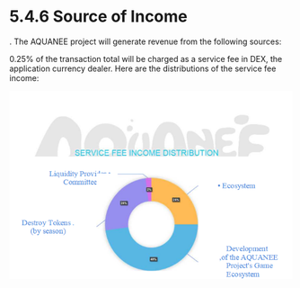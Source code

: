 # 5.4.6 Source of Income

. The AQUANEE project will generate revenue from the following sources:

0.25% of the transaction total will be charged as a service fee in DEX, the application currency dealer. Here are the distributions of the service fee income:

![alt Income](../assets/image15.png)
